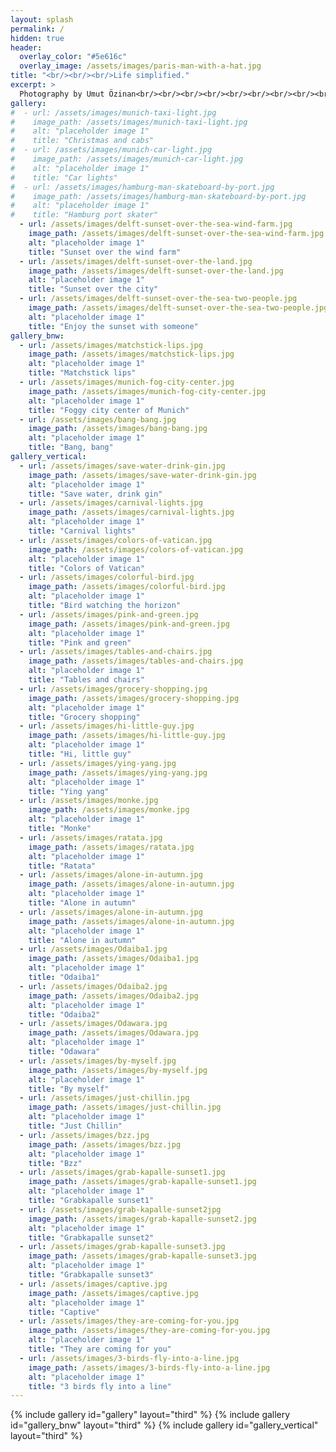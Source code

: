 ```yaml
---
layout: splash
permalink: /
hidden: true
header:
  overlay_color: "#5e616c"
  overlay_image: /assets/images/paris-man-with-a-hat.jpg
title: "<br/><br/><br/>Life simplified."
excerpt: >
  Photography by Umut Özinan<br/><br/><br/><br/><br/><br/><br/><br/><br/><br/><br/><br/><br/><br/>
gallery:
#  - url: /assets/images/munich-taxi-light.jpg
#    image_path: /assets/images/munich-taxi-light.jpg
#    alt: "placeholder image 1"
#    title: "Christmas and cabs"
#  - url: /assets/images/munich-car-light.jpg
#    image_path: /assets/images/munich-car-light.jpg
#    alt: "placeholder image 1"
#    title: "Car lights"
#  - url: /assets/images/hamburg-man-skateboard-by-port.jpg
#    image_path: /assets/images/hamburg-man-skateboard-by-port.jpg
#    alt: "placeholder image 1"
#    title: "Hamburg port skater"
  - url: /assets/images/delft-sunset-over-the-sea-wind-farm.jpg
    image_path: /assets/images/delft-sunset-over-the-sea-wind-farm.jpg
    alt: "placeholder image 1"
    title: "Sunset over the wind farm"
  - url: /assets/images/delft-sunset-over-the-land.jpg
    image_path: /assets/images/delft-sunset-over-the-land.jpg
    alt: "placeholder image 1"
    title: "Sunset over the city"
  - url: /assets/images/delft-sunset-over-the-sea-two-people.jpg
    image_path: /assets/images/delft-sunset-over-the-sea-two-people.jpg
    alt: "placeholder image 1"
    title: "Enjoy the sunset with someone"
gallery_bnw:
  - url: /assets/images/matchstick-lips.jpg
    image_path: /assets/images/matchstick-lips.jpg
    alt: "placeholder image 1"
    title: "Matchstick lips"
  - url: /assets/images/munich-fog-city-center.jpg
    image_path: /assets/images/munich-fog-city-center.jpg
    alt: "placeholder image 1"
    title: "Foggy city center of Munich"
  - url: /assets/images/bang-bang.jpg
    image_path: /assets/images/bang-bang.jpg
    alt: "placeholder image 1"
    title: "Bang, bang"
gallery_vertical:
  - url: /assets/images/save-water-drink-gin.jpg
    image_path: /assets/images/save-water-drink-gin.jpg
    alt: "placeholder image 1"
    title: "Save water, drink gin"
  - url: /assets/images/carnival-lights.jpg
    image_path: /assets/images/carnival-lights.jpg
    alt: "placeholder image 1"
    title: "Carnival lights"
  - url: /assets/images/colors-of-vatican.jpg
    image_path: /assets/images/colors-of-vatican.jpg
    alt: "placeholder image 1"
    title: "Colors of Vatican"
  - url: /assets/images/colorful-bird.jpg
    image_path: /assets/images/colorful-bird.jpg
    alt: "placeholder image 1"
    title: "Bird watching the horizon"
  - url: /assets/images/pink-and-green.jpg
    image_path: /assets/images/pink-and-green.jpg
    alt: "placeholder image 1"
    title: "Pink and green"
  - url: /assets/images/tables-and-chairs.jpg
    image_path: /assets/images/tables-and-chairs.jpg
    alt: "placeholder image 1"
    title: "Tables and chairs"
  - url: /assets/images/grocery-shopping.jpg
    image_path: /assets/images/grocery-shopping.jpg
    alt: "placeholder image 1"
    title: "Grocery shopping"
  - url: /assets/images/hi-little-guy.jpg
    image_path: /assets/images/hi-little-guy.jpg
    alt: "placeholder image 1"
    title: "Hi, little guy"
  - url: /assets/images/ying-yang.jpg
    image_path: /assets/images/ying-yang.jpg
    alt: "placeholder image 1"
    title: "Ying yang"
  - url: /assets/images/monke.jpg
    image_path: /assets/images/monke.jpg
    alt: "placeholder image 1"
    title: "Monke"
  - url: /assets/images/ratata.jpg
    image_path: /assets/images/ratata.jpg
    alt: "placeholder image 1"
    title: "Ratata"
  - url: /assets/images/alone-in-autumn.jpg
    image_path: /assets/images/alone-in-autumn.jpg
    alt: "placeholder image 1"
    title: "Alone in autumn"
  - url: /assets/images/alone-in-autumn.jpg
    image_path: /assets/images/alone-in-autumn.jpg
    alt: "placeholder image 1"
    title: "Alone in autumn"
  - url: /assets/images/Odaiba1.jpg
    image_path: /assets/images/Odaiba1.jpg
    alt: "placeholder image 1"
    title: "Odaiba1"
  - url: /assets/images/Odaiba2.jpg
    image_path: /assets/images/Odaiba2.jpg
    alt: "placeholder image 1"
    title: "Odaiba2"
  - url: /assets/images/Odawara.jpg
    image_path: /assets/images/Odawara.jpg
    alt: "placeholder image 1"
    title: "Odawara"
  - url: /assets/images/by-myself.jpg
    image_path: /assets/images/by-myself.jpg
    alt: "placeholder image 1"
    title: "By myself"
  - url: /assets/images/just-chillin.jpg
    image_path: /assets/images/just-chillin.jpg
    alt: "placeholder image 1"
    title: "Just Chillin"
  - url: /assets/images/bzz.jpg
    image_path: /assets/images/bzz.jpg
    alt: "placeholder image 1"
    title: "Bzz"
  - url: /assets/images/grab-kapalle-sunset1.jpg
    image_path: /assets/images/grab-kapalle-sunset1.jpg
    alt: "placeholder image 1"
    title: "Grabkapalle sunset1"
  - url: /assets/images/grab-kapalle-sunset2jpg
    image_path: /assets/images/grab-kapalle-sunset2.jpg
    alt: "placeholder image 1"
    title: "Grabkapalle sunset2"
  - url: /assets/images/grab-kapalle-sunset3.jpg
    image_path: /assets/images/grab-kapalle-sunset3.jpg
    alt: "placeholder image 1"
    title: "Grabkapalle sunset3"
  - url: /assets/images/captive.jpg
    image_path: /assets/images/captive.jpg
    alt: "placeholder image 1"
    title: "Captive"
  - url: /assets/images/they-are-coming-for-you.jpg
    image_path: /assets/images/they-are-coming-for-you.jpg
    alt: "placeholder image 1"
    title: "They are coming for you"
  - url: /assets/images/3-birds-fly-into-a-line.jpg
    image_path: /assets/images/3-birds-fly-into-a-line.jpg
    alt: "placeholder image 1"
    title: "3 birds fly into a line"
---
```


{% include gallery id="gallery" layout="third" %}
{% include gallery id="gallery_bnw" layout="third" %}
{% include gallery id="gallery_vertical" layout="third" %}
